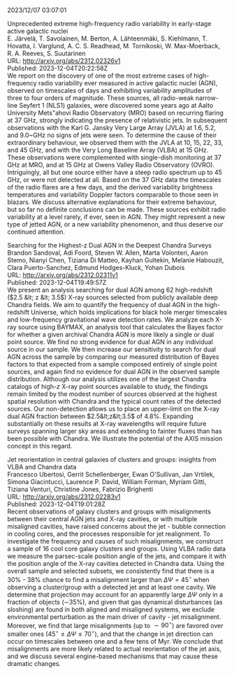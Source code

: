 2023/12/07 03:07:01  

Unprecedented extreme high-frequency radio variability in early-stage
  active galactic nuclei  
E. Järvelä, T. Savolainen, M. Berton, A. Lähteenmäki, S. Kiehlmann, T. Hovatta, I. Varglund, A. C. S. Readhead, M. Tornikoski, W. Max-Moerback, R. A. Reeves, S. Suutarinen  
URL: http://arxiv.org/abs/2312.02326v1  
Published: 2023-12-04T20:22:58Z  
  We report on the discovery of one of the most extreme cases of high-frequency radio variability ever measured in active galactic nuclei (AGN), observed on timescales of days and exhibiting variability amplitudes of three to four orders of magnitude. These sources, all radio-weak narrow-line Seyfert 1 (NLS1) galaxies, were discovered some years ago at Aalto University Mets\"ahovi Radio Observatory (MRO) based on recurring flaring at 37 GHz, strongly indicating the presence of relativistic jets. In subsequent observations with the Karl G. Jansky Very Large Array (JVLA) at 1.6, 5.2, and 9.0~GHz no signs of jets were seen. To determine the cause of their extraordinary behaviour, we observed them with the JVLA at 10, 15, 22, 33, and 45 GHz, and with the Very Long Baseline Array (VLBA) at 15 GHz. These observations were complemented with single-dish monitoring at 37 GHz at MRO, and at 15 GHz at Owens Valley Radio Observatory (OVRO). Intriguingly, all but one source either have a steep radio spectrum up to 45 GHz, or were not detected at all. Based on the 37 GHz data the timescales of the radio flares are a few days, and the derived variability brightness temperatures and variability Doppler factors comparable to those seen in blazars. We discuss alternative explanations for their extreme behaviour, but so far no definite conclusions can be made. These sources exhibit radio variability at a level rarely, if ever, seen in AGN. They might represent a new type of jetted AGN, or a new variability phenomenon, and thus deserve our continued attention.   

Searching for the Highest-z Dual AGN in the Deepest Chandra Surveys  
Brandon Sandoval, Adi Foord, Steven W. Allen, Marta Volonteri, Aaron Stemo, Nianyi Chen, Tiziana Di Matteo, Kayhan Gultekin, Melanie Habouzit, Clara Puerto-Sanchez, Edmund Hodges-Kluck, Yohan Dubois  
URL: http://arxiv.org/abs/2312.02311v1  
Published: 2023-12-04T19:49:57Z  
  We present an analysis searching for dual AGN among 62 high-redshift ($2.5 &lt; z &lt; 3.5$) X-ray sources selected from publicly available deep Chandra fields. We aim to quantify the frequency of dual AGN in the high-redshift Universe, which holds implications for black hole merger timescales and low-frequency gravitational wave detection rates. We analyze each X-ray source using BAYMAX, an analysis tool that calculates the Bayes factor for whether a given archival Chandra AGN is more likely a single or dual point source. We find no strong evidence for dual AGN in any individual source in our sample. We then increase our sensitivity to search for dual AGN across the sample by comparing our measured distribution of Bayes factors to that expected from a sample composed entirely of single point sources, and again find no evidence for dual AGN in the observed sample distribution. Although our analysis utilizes one of the largest Chandra catalogs of high-$z$ X-ray point sources available to study, the findings remain limited by the modest number of sources observed at the highest spatial resolution with Chandra and the typical count rates of the detected sources. Our non-detection allows us to place an upper-limit on the X-ray dual AGN fraction between $2.5&lt;z&lt;3.5$ of 4.8\%. Expanding substantially on these results at X-ray wavelengths will require future surveys spanning larger sky areas and extending to fainter fluxes than has been possible with Chandra. We illustrate the potential of the AXIS mission concept in this regard.   

Jet reorientation in central galaxies of clusters and groups: insights
  from VLBA and Chandra data  
Francesco Ubertosi, Gerrit Schellenberger, Ewan O'Sullivan, Jan Vrtilek, Simona Giacintucci, Laurence P. David, William Forman, Myriam Gitti, Tiziana Venturi, Christine Jones, Fabrizio Brighenti  
URL: http://arxiv.org/abs/2312.02283v1  
Published: 2023-12-04T19:01:28Z  
  Recent observations of galaxy clusters and groups with misalignments between their central AGN jets and X-ray cavities, or with multiple misaligned cavities, have raised concerns about the jet - bubble connection in cooling cores, and the processes responsible for jet realignment. To investigate the frequency and causes of such misalignments, we construct a sample of 16 cool core galaxy clusters and groups. Using VLBA radio data we measure the parsec-scale position angle of the jets, and compare it with the position angle of the X-ray cavities detected in Chandra data. Using the overall sample and selected subsets, we consistently find that there is a 30% - 38% chance to find a misalignment larger than $\Delta\Psi = 45^{\circ}$ when observing a cluster/group with a detected jet and at least one cavity. We determine that projection may account for an apparently large $\Delta\Psi$ only in a fraction of objects ($\sim$35%), and given that gas dynamical disturbances (as sloshing) are found in both aligned and misaligned systems, we exclude environmental perturbation as the main driver of cavity - jet misalignment. Moreover, we find that large misalignments (up to $\sim90^{\circ}$) are favored over smaller ones ($45^{\circ}\leq\Delta\Psi\leq70^{\circ}$), and that the change in jet direction can occur on timescales between one and a few tens of Myr. We conclude that misalignments are more likely related to actual reorientation of the jet axis, and we discuss several engine-based mechanisms that may cause these dramatic changes.   

